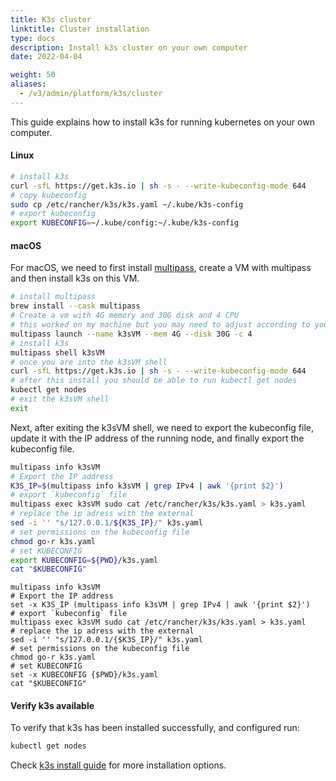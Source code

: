 ```yaml
---
title: K3s cluster
linktitle: Cluster installation
type: docs
description: Install k3s cluster on your own computer
date: 2022-04-04

weight: 50
aliases:
  - /v3/admin/platform/k3s/cluster
---
```


This guide explains how to install k3s for running kubernetes on your own computer.

#### Linux
```bash
# install k3s 
curl -sfL https://get.k3s.io | sh -s - --write-kubeconfig-mode 644
# copy kubeconfig
sudo cp /etc/rancher/k3s/k3s.yaml ~/.kube/k3s-config
# export kubeconfig
export KUBECONFIG=~/.kube/config:~/.kube/k3s-config
```
#### macOS
For macOS, we need to first install [multipass](https://multipass.run/), create a VM with multipass and then install k3s on this VM.
```bash
# install multipass
brew install --cask multipass
# Create a vm with 4G memory and 30G disk and 4 CPU
# this worked on my machine but you may need to adjust according to your system and your needs
multipass launch --name k3sVM --mem 4G --disk 30G -c 4
# install k3s 
multipass shell k3sVM
# once you are into the k3sVM shell
curl -sfL https://get.k3s.io | sh -s - --write-kubeconfig-mode 644
# after this install you should be able to run kubectl get nodes
kubectl get nodes
# exit the k3sVM shell
exit
```

Next, after exiting the k3sVM shell, we need to export the kubeconfig file,  update it with the IP address of the running node, and finally export the kubeconfig file.
```bash
multipass info k3sVM
# Export the IP address
K3S_IP=$(multipass info k3sVM | grep IPv4 | awk '{print $2}')
# export `kubeconfig` file
multipass exec k3sVM sudo cat /etc/rancher/k3s/k3s.yaml > k3s.yaml
# replace the ip adress with the external
sed -i '' "s/127.0.0.1/${K3S_IP}/" k3s.yaml
# set permissions on the kubeconfig file
chmod go-r k3s.yaml
# set KUBECONFIG
export KUBECONFIG=${PWD}/k3s.yaml
cat "$KUBECONFIG"
```


```fish
multipass info k3sVM
# Export the IP address
set -x K3S_IP (multipass info k3sVM | grep IPv4 | awk '{print $2}')
# export `kubeconfig` file
multipass exec k3sVM sudo cat /etc/rancher/k3s/k3s.yaml > k3s.yaml
# replace the ip adress with the external
sed -i '' "s/127.0.0.1/{$K3S_IP}/" k3s.yaml
# set permissions on the kubeconfig file
chmod go-r k3s.yaml
# set KUBECONFIG
set -x KUBECONFIG {$PWD}/k3s.yaml
cat "$KUBECONFIG"

```
#### Verify k3s available
To verify that k3s has been installed successfully, and configured run:

```bash
kubectl get nodes
```

Check [k3s install guide](https://rancher.com/docs/k3s/latest/en/installation/) for more installation options.
